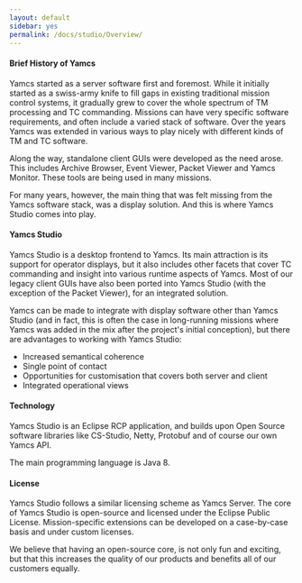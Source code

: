 ```yaml
---
layout: default
sidebar: yes
permalink: /docs/studio/Overview/
---
```


#### Brief History of Yamcs
Yamcs started as a server software first and foremost. While it initially started as a swiss-army knife to fill gaps in existing traditional mission control systems, it gradually grew to cover the whole spectrum of TM processing and TC commanding. Missions can have very specific software requirements, and often include a varied stack of software. Over the years Yamcs was extended in various ways to play nicely with different kinds of TM and TC software.

Along the way, standalone client GUIs were developed as the need arose. This includes Archive Browser, Event Viewer, Packet Viewer and Yamcs Monitor. These tools are being used in many missions.

For many years, however, the main thing that was felt missing from the Yamcs software stack, was a display solution. And this is where Yamcs Studio comes into play.

#### Yamcs Studio
Yamcs Studio is a desktop frontend to Yamcs. Its main attraction is its support for operator displays, but it also includes other facets that cover TC commanding and insight into various runtime aspects of Yamcs. Most of our legacy client GUIs have also been ported into Yamcs Studio (with the exception of the Packet Viewer), for an integrated solution.

Yamcs can be made to integrate with display software other than Yamcs Studio (and in fact, this is often the case in long-running missions where Yamcs was added in the mix after the project's initial conception), but there are advantages to working with Yamcs Studio:

* Increased semantical coherence
* Single point of contact
* Opportunities for customisation that covers both server and client
* Integrated operational views

#### Technology
Yamcs Studio is an Eclipse RCP application, and builds upon Open Source software libraries like CS-Studio, Netty, Protobuf and of course our own Yamcs API.

The main programming language is Java 8.

#### License
Yamcs Studio follows a similar licensing scheme as Yamcs Server. The core of Yamcs Studio is open-source and licensed under the Eclipse Public License. Mission-specific extensions can be developed on a case-by-case basis and under custom licenses.

We believe that having an open-source core, is not only fun and exciting, but that this increases the quality of our products and benefits all of our customers equally.
